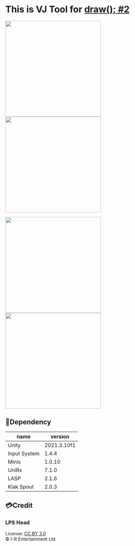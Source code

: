 # This is VJ Tool for [draw(); #2](https://sites.google.com/view/function-draw/home)

<p>
  <img src="https://user-images.githubusercontent.com/15060080/215949482-bf5b0ac4-c624-43e4-bf3c-4b04627325c8.gif" width="300">
  <img src="https://user-images.githubusercontent.com/15060080/215949486-1372f723-b66f-4d62-9c88-599e2edd7e36.gif" width="300">
</p>
<p>
  <img src="https://user-images.githubusercontent.com/15060080/215949487-62fcf228-604a-4a18-9a46-73afd52a3a79.gif" width="300">
  <img src="https://user-images.githubusercontent.com/15060080/215951544-459f7035-8c81-4f36-96f0-a0e8d530aeb5.gif" width="300">
</p>

📎Dependency
-------

<table>
  <thead>
    <tr>
      <th>name</th> <th>version</th>
    </tr>
  </thead>
  <tr>
    <td> Unity </td> <td>2021.3.10f1</td>
  </tr>
  <tr>
    <td> Input System </td> <td>1.4.4</td>
  </tr>
  <tr>
    <td> Minis </td> <td>1.0.10</td>
  </tr>
  <tr>
    <td> UniRx </td> <td>7.1.0</td>
  </tr>
  <tr>
    <td> LASP </td> <td>2.1.6</td>
  </tr>
  <tr>
    <td> Klak Spout </td> <td>2.0.3</td>
  </tr>
</table>

💳Credit
-------

### LPS Head
License: [CC BY 3.0](https://creativecommons.org/licenses/by/3.0/deed.ja)  
© I-R Entertainment Ltd.
